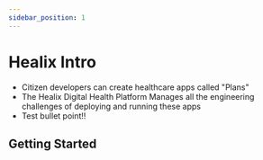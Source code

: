 ```yaml
---
sidebar_position: 1
---
```


# Healix Intro

* Citizen developers can create healthcare apps called "Plans"
* The Healix Digital Health Platform Manages all the engineering challenges of deploying and running these apps
* Test bullet point!!

## Getting Started

